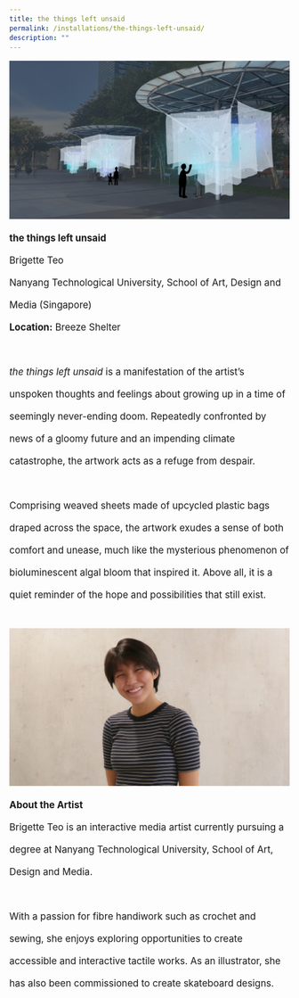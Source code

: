 ```yaml
---
title: the things left unsaid
permalink: /installations/the-things-left-unsaid/
description: ""
---
```

<p style="font-size:17px;line-height:40px"> 
<img src="/images/Installations/the%20things%20left%20unsaid.jpg">
<b>the things left unsaid</b><br>
Brigette Teo<br>
Nanyang Technological University, School of Art, Design and Media (Singapore)<br>
<b>Location:</b> Breeze Shelter
<br><br>
<i>the things left unsaid</i> is a manifestation of the artist’s unspoken thoughts and feelings about growing up in a time of seemingly never-ending doom. Repeatedly confronted by news of a gloomy future and an impending climate catastrophe, the artwork acts as a refuge from despair.&nbsp;&nbsp;
<br><br>
Comprising weaved sheets made of upcycled plastic bags draped across the space, the artwork exudes a sense of both comfort and unease, much like the mysterious phenomenon of bioluminescent algal bloom that inspired it. Above all, it is a quiet reminder of the hope and possibilities that still exist.
<br><br>
<img src="/images/Installations/2nd%20release/brigette_profile_portrait_ilsg23%20-%20brigette%20teo.jpg">
<b>About the Artist</b><br>
Brigette Teo is an interactive media artist currently pursuing a degree at Nanyang Technological University, School of Art, Design and Media.
<br><br>
With a passion for fibre handiwork such as crochet and sewing, she enjoys exploring opportunities to create accessible and interactive tactile works. As an illustrator, she has also been commissioned to create skateboard designs.</p>